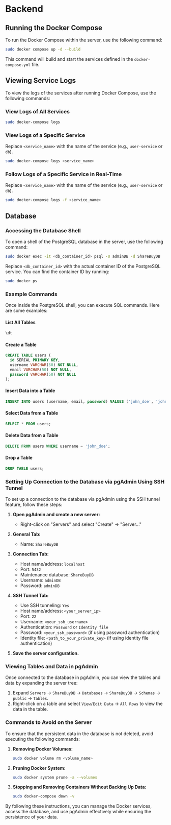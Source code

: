 # Backend

## Running the Docker Compose

To run the Docker Compose within the server, use the following command:

```sh
sudo docker compose up -d --build
```

This command will build and start the services defined in the `docker-compose.yml` file.

## Viewing Service Logs

To view the logs of the services after running Docker Compose, use the following commands:

### View Logs of All Services

```sh
sudo docker-compose logs
```

### View Logs of a Specific Service

Replace `<service_name>` with the name of the service (e.g., `user-service` or `db`).

```sh
sudo docker-compose logs <service_name>
```

### Follow Logs of a Specific Service in Real-Time

Replace `<service_name>` with the name of the service (e.g., `user-service` or `db`).

```sh
sudo docker-compose logs -f <service_name>
```

## Database

### Accessing the Database Shell

To open a shell of the PostgreSQL database in the server, use the following command:

```sh
sudo docker exec -it <db_container_id> psql -U adminDB -d ShareBuyDB
```

Replace `<db_container_id>` with the actual container ID of the PostgreSQL service. You can find the container ID by running:

```sh
sudo docker ps
```

### Example Commands

Once inside the PostgreSQL shell, you can execute SQL commands. Here are some examples:

#### List All Tables

```sql
\dt
```

#### Create a Table

```sql
CREATE TABLE users (
  id SERIAL PRIMARY KEY,
  username VARCHAR(50) NOT NULL,
  email VARCHAR(50) NOT NULL,
  password VARCHAR(50) NOT NULL
);
```

#### Insert Data into a Table

```sql
INSERT INTO users (username, email, password) VALUES ('john_doe', 'john@example.com', 'password123');
```

#### Select Data from a Table

```sql
SELECT * FROM users;
```

#### Delete Data from a Table

```sql
DELETE FROM users WHERE username = 'john_doe';
```

#### Drop a Table

```sql
DROP TABLE users;
```

### Setting Up Connection to the Database via pgAdmin Using SSH Tunnel

To set up a connection to the database via pgAdmin using the SSH tunnel feature, follow these steps:

1. **Open pgAdmin and create a new server:**

   - Right-click on "Servers" and select "Create" -> "Server..."

2. **General Tab:**

   - Name: `ShareBuyDB`

3. **Connection Tab:**

   - Host name/address: `localhost`
   - Port: `5432`
   - Maintenance database: `ShareBuyDB`
   - Username: `adminDB`
   - Password: `adminDB`

4. **SSH Tunnel Tab:**

   - Use SSH tunneling: `Yes`
   - Host name/address: `<your_server_ip>`
   - Port: `22`
   - Username: `<your_ssh_username>`
   - Authentication: `Password` or `Identity file`
   - Password: `<your_ssh_password>` (if using password authentication)
   - Identity file: `<path_to_your_private_key>` (if using identity file authentication)

5. **Save the server configuration.**

### Viewing Tables and Data in pgAdmin

Once connected to the database in pgAdmin, you can view the tables and data by expanding the server tree:

1. Expand `Servers` -> `ShareBuyDB` -> `Databases` -> `ShareBuyDB` -> `Schemas` -> `public` -> `Tables`.
2. Right-click on a table and select `View/Edit Data` -> `All Rows` to view the data in the table.

### Commands to Avoid on the Server

To ensure that the persistent data in the database is not deleted, avoid executing the following commands:

1. **Removing Docker Volumes:**

   ```sh
   sudo docker volume rm <volume_name>
   ```

2. **Pruning Docker System:**

   ```sh
   sudo docker system prune -a --volumes
   ```

3. **Stopping and Removing Containers Without Backing Up Data:**
   ```sh
   sudo docker-compose down -v
   ```

By following these instructions, you can manage the Docker services, access the database, and use pgAdmin effectively while ensuring the persistence of your data.
